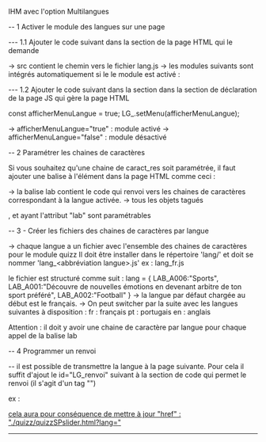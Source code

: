 IHM avec l'option Multilangues

-- 1 Activer le module des langues sur une page

--- 1.1 Ajouter le code suivant dans la section <HEAD> de la page HTML qui le demande

<script src="lang/lang.js" type="text/javascript" id="LG"></script>

-> src contient le chemin vers le fichier lang.js
-> les modules suivants sont intégrés automatiquement si le le module est activé :
  
  <link href="./lang/lang.css" rel="stylesheet" type="text/css"/>
  <script src="./lang/lang<langue>.js" type="text/javascript"></script>

--- 1.2 Ajouter le code suivant dans la section dans la section de déclaration de la page JS qui gère la page HTML

const afficherMenuLangue = true;
LG_.setMenu(afficherMenuLangue);

-> afficherMenuLangue="true" : module activé
-> afficherMenuLangue="false" : module désactivé

-- 2 Paramétrer les chaines de caractères

Si vous souhaitez qu'une chaine de caract_res soit paramétrée, il faut ajouter une balise à l'élément dans la page HTML comme ceci :

<p id="titre" lab="LAB_A001" class="asi-text"></p>

-> la balise lab contient le code qui renvoi vers les chaines de caractères correspondant à la langue activée.
-> tous les objets tagués <p>, <a> et <span> ayant l'attribut "lab" sont paramétrables

-- 3 - Créer les fichiers des chaines de caractères par langue

-> chaque langue a un fichier avec l'ensemble des chaines de caractères pour le module quizz
Il doit être installer dans le répertoire 'lang/' et doit se nommer 'lang_<abbréviation langue>.js'
ex : lang_fr.js

le fichier est structuré comme suit :
lang = {
    LAB_A006:"Sports", 
    LAB_A001:"Découvre de nouvelles émotions en devenant arbitre de ton sport préféré",
    LAB_A002:"Football"
}
-> la langue par défaut chargée au début est le français. 
-> On peut switcher par la suite avec les langues suivantes à disposition : 
  fr : français
  pt : portugais
  en : anglais

Attention : il doit y avoir une chaine de caractère par langue pour chaque appel de la balise lab

-- 4 Programmer un renvoi

-- il est possible de transmettre la langue à la page suivante. Pour cela il suffit d'ajout le id="LG_renvoi" suivant à la section de code qui permet le renvoi (il s'agit d'un tag "<a>")

ex : <a href="./quizz/quizzSPslider.html" id="LG_renvoi">

cela aura pour conséquence de mettre à jour "href" : "./quizz/quizzSPslider.html?lang=<langue>"

***************************************************************************************